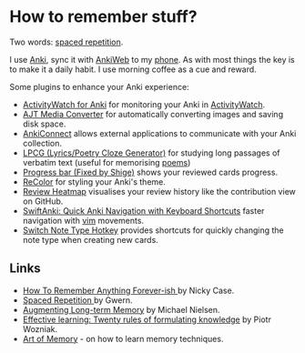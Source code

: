 # How to remember stuff?

Two words: [spaced repetition](https://en.wikipedia.org/wiki/Spaced_repetition).

I use [Anki](https://apps.ankiweb.net/), sync it with [AnkiWeb](https://ankiweb.net/) to my [phone](https://play.google.com/store/apps/details?id=com.ichi2.anki). As with most things the key is to make it a daily habit. I use morning coffee as a cue and reward.

Some plugins to enhance your Anki experience:
- [ActivityWatch for Anki](https://ankiweb.net/shared/info/567877061) for monitoring your Anki in [ActivityWatch](https://activitywatch.net/).
- [AJT Media Converter](https://ankiweb.net/shared/info/1151815987) for automatically converting images and saving disk space.
- [AnkiConnect](https://ankiweb.net/shared/info/2055492159) allows external applications to communicate with your Anki collection.
- [LPCG (Lyrics/Poetry Cloze Generator)](https://ankiweb.net/shared/info/2084557901) for studying long passages of verbatim text (useful for memorising [poems](/poems.md))
- [Progress bar (Fixed by Shige)](https://ankiweb.net/shared/info/1708250053) shows your reviewed cards progress.
- [ReColor](https://ankiweb.net/shared/info/688199788) for styling your Anki's theme.
- [Review Heatmap](https://ankiweb.net/shared/info/1771074083) visualises your review history like the contribution view on GitHub.
- [SwiftAnki: Quick Anki Navigation with Keyboard Shortcuts](https://ankiweb.net/shared/info/1467361433) faster navigation with [vim](/tools/text-editor/README.md) movements.
- [Switch Note Type Hotkey](https://ankiweb.net/shared/info/565948788) provides shortcuts for quickly changing the note type when creating new cards.

## Links

* [How To Remember Anything Forever-ish ](https://ncase.me/remember/) by Nicky Case.
* [Spaced Repetition ](https://www.gwern.net/Spaced-repetition)by Gwern.
* [Augmenting Long-term Memory](http://augmentingcognition.com/ltm.html) by Michael Nielsen. 
* [Effective learning: Twenty rules of formulating knowledge](https://www.supermemo.com/en/blog/twenty-rules-of-formulating-knowledge) by Piotr Wozniak.
* [Art of Memory](https://artofmemory.com/start/) - on how to learn memory techniques.

